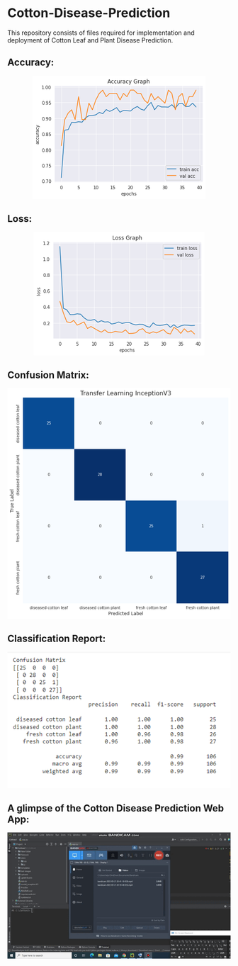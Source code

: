 # Cotton-Disease-Prediction


This repository consists of files required for implementation and deployment of Cotton Leaf and Plant Disease Prediction.


## Accuracy:

<p align="center">
  <img src="images\acc.png" alt="workflow"/>
</p>

## Loss:

<p align="center">
  <img src="images\loss.png" alt="workflow"/>
</p>

## Confusion Matrix:

<p align="center">
  <img src="images\cm.png" alt="workflow"/>
</p>


## Classification Report:

<p align="center">
  <img src="images\summary.png" alt="workflow"/>
</p>


## A glimpse of the Cotton Disease Prediction Web App:


![GIF](readme_resources/cotton.gif)

